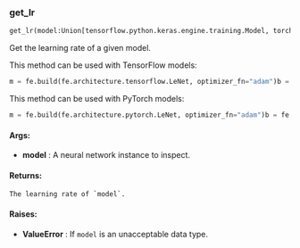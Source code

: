 

### get_lr
```python
get_lr(model:Union[tensorflow.python.keras.engine.training.Model, torch.nn.modules.module.Module]) -> float
```
Get the learning rate of a given model.

This method can be used with TensorFlow models:
```python
m = fe.build(fe.architecture.tensorflow.LeNet, optimizer_fn="adam")b = fe.backend.get_lr(model=m)  # 0.001
```


This method can be used with PyTorch models:
```python
m = fe.build(fe.architecture.pytorch.LeNet, optimizer_fn="adam")b = fe.backend.get_lr(model=m)  # 0.001
```




#### Args:

* **model** :  A neural network instance to inspect.

#### Returns:
    The learning rate of `model`.

#### Raises:

* **ValueError** :  If `model` is an unacceptable data type.